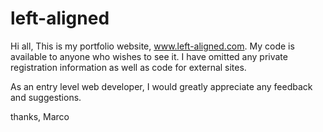 # left-aligned
Hi all,
This is my portfolio website, www.left-aligned.com. My code is available to anyone who wishes to see it. I have omitted any private registration information as well as code for external sites.

As an entry level web developer, I would greatly appreciate any feedback and suggestions.

thanks,
Marco
